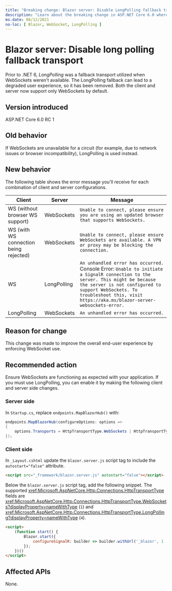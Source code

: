 ```yaml
---
title: "Breaking change: Blazor server: Disable LongPolling fallback transport"
description: "Learn about the breaking change in ASP.NET Core 6.0 where LongPolling is not used as a fallback transport when WebSockets aren't available."
ms.date: 08/12/2021
no-loc: [ Blazor, WebSocket, LongPolling ]
---
```

# Blazor server: Disable long polling fallback transport

Prior to .NET 6, *LongPolling* was a fallback transport utilized when WebSockets weren't available. The LongPolling fallback can lead to a degraded user experience, so it has been removed. Both the client and server now support only WebSockets by default.

## Version introduced

ASP.NET Core 6.0 RC 1

## Old behavior

If WebSockets are unavailable for a circuit (for example, due to network issues or browser incompatibility), LongPolling is used instead.

## New behavior

The following table shows the error message you'll receive for each combination of client and server configurations.

| Client | Server | Message |
|---|---|---|
| WS (without browser WS support) | WebSockets | `Unable to connect, please ensure you are using an updated browser that supports WebSockets.` |
| WS (with WS connection being rejected) | WebSockets | `Unable to connect, please ensure WebSockets are available. A VPN or proxy may be blocking the connection.` |
| WS | LongPolling | `An unhandled error has occurred.` Console Error: `Unable to initiate a SignalR connection to the server. This might be because the server is not configured to support WebSockets. To troubleshoot this, visit https://aka.ms/blazor-server-websockets-error.` |
| LongPolling | WebSockets | `An unhandled error has occurred.` |

## Reason for change

This change was made to improve the overall end-user experience by enforcing WebSocket use.

## Recommended action

Ensure WebSockets are functioning as expected with your application. If you must use LongPolling, you can enable it by making the following client and server side changes.

### Server side

In `Startup.cs`, replace `endpoints.MapBlazorHub()` with:

```c#
endpoints.MapBlazorHub(configureOptions: options => 
{ 
    options.Transports = HttpTransportType.WebSockets | HttpTransportType.LongPolling; 
});
```

### Client side

In `_Layout.cshtml` update the `blazor.server.js` script tag to include the `autostart="false"` attribute.

```html
<script src="_framework/blazor.server.js" autostart="false"></script>
```

Below the `blazor.server.js` script tag, add the following snippet. The supported <xref:Microsoft.AspNetCore.Http.Connections.HttpTransportType> fields are <xref:Microsoft.AspNetCore.Http.Connections.HttpTransportType.WebSockets?displayProperty=nameWithType> (`1`) and <xref:Microsoft.AspNetCore.Http.Connections.HttpTransportType.LongPolling?displayProperty=nameWithType> (`4`).

```html
<script>
    (function start() {
        Blazor.start({
            configureSignalR: builder => builder.withUrl('_blazor', 1 | 4) // WebSockets and LongPolling
        });
    })()
</script>
```

## Affected APIs

None.
